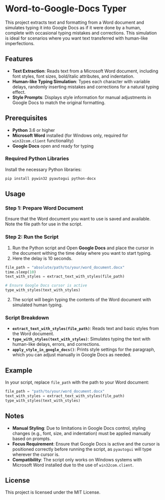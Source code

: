 # Word-to-Google-Docs Typer

This project extracts text and formatting from a Word document and simulates typing it into Google Docs as if it were done by a human, complete with occasional typing mistakes and corrections. This simulation is ideal for scenarios where you want text transferred with human-like imperfections.

## Features

- **Text Extraction**: Reads text from a Microsoft Word document, including font styles, font sizes, bold/italic attributes, and indentation.
- **Human-like Typing Simulation**: Types each character with variable delays, randomly inserting mistakes and corrections for a natural typing effect.
- **Style Prompts**: Displays style information for manual adjustments in Google Docs to match the original formatting.

## Prerequisites

- **Python** 3.6 or higher
- **Microsoft Word** installed (for Windows only, required for `win32com.client` functionality)
- **Google Docs** open and ready for typing

### Required Python Libraries

Install the necessary Python libraries:

```bash
pip install pywin32 pyautogui python-docx
```

## Usage

### Step 1: Prepare Word Document

Ensure that the Word document you want to use is saved and available. Note the file path for use in the script.

### Step 2: Run the Script

1. Run the Python script and Open **Google Docs** and place the cursor in the document withing the time delay where you want to start typing.
2. Here the delay is 10 seconds.

  ```python
file_path = "absolute/path/to/your/word_document.docx"
time.sleep(10)
text_with_styles = extract_text_with_styles(file_path)

# Ensure Google Docs cursor is active
type_with_styles(text_with_styles)
```

2. The script will begin typing the contents of the Word document with simulated human typing.

### Script Breakdown

- **`extract_text_with_styles(file_path)`**: Reads text and basic styles from the Word document.
- **`type_with_styles(text_with_styles)`**: Simulates typing the text with human-like delays, errors, and corrections.
- **`apply_style_in_google_docs()`**: Prints style settings for the paragraph, which you can adjust manually in Google Docs as needed.

## Example

In your script, replace `file_path` with the path to your Word document:

```python
file_path = "path/to/your/word_document.docx"
text_with_styles = extract_text_with_styles(file_path)
type_with_styles(text_with_styles)
```

## Notes

- **Manual Styling**: Due to limitations in Google Docs control, styling changes (e.g., font, size, and indentation) must be applied manually based on prompts.
- **Focus Requirement**: Ensure that Google Docs is active and the cursor is positioned correctly before running the script, as `pyautogui` will type wherever the cursor is.
- **Compatibility**: The script only works on Windows systems with Microsoft Word installed due to the use of `win32com.client`.

## License

This project is licensed under the MIT License.

